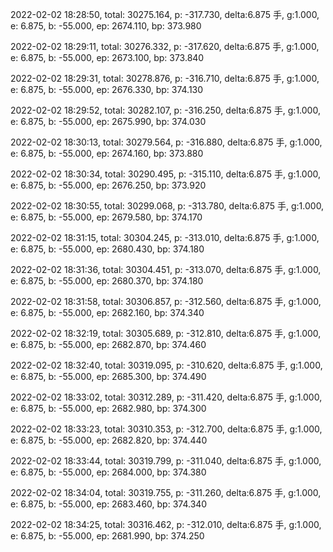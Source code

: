 2022-02-02 18:28:50, total: 30275.164, p: -317.730, delta:6.875 手, g:1.000, e: 6.875, b: -55.000, ep: 2674.110, bp: 373.980

2022-02-02 18:29:11, total: 30276.332, p: -317.620, delta:6.875 手, g:1.000, e: 6.875, b: -55.000, ep: 2673.100, bp: 373.840

2022-02-02 18:29:31, total: 30278.876, p: -316.710, delta:6.875 手, g:1.000, e: 6.875, b: -55.000, ep: 2676.330, bp: 374.130

2022-02-02 18:29:52, total: 30282.107, p: -316.250, delta:6.875 手, g:1.000, e: 6.875, b: -55.000, ep: 2675.990, bp: 374.030

2022-02-02 18:30:13, total: 30279.564, p: -316.880, delta:6.875 手, g:1.000, e: 6.875, b: -55.000, ep: 2674.160, bp: 373.880

2022-02-02 18:30:34, total: 30290.495, p: -315.110, delta:6.875 手, g:1.000, e: 6.875, b: -55.000, ep: 2676.250, bp: 373.920

2022-02-02 18:30:55, total: 30299.068, p: -313.780, delta:6.875 手, g:1.000, e: 6.875, b: -55.000, ep: 2679.580, bp: 374.170

2022-02-02 18:31:15, total: 30304.245, p: -313.010, delta:6.875 手, g:1.000, e: 6.875, b: -55.000, ep: 2680.430, bp: 374.180

2022-02-02 18:31:36, total: 30304.451, p: -313.070, delta:6.875 手, g:1.000, e: 6.875, b: -55.000, ep: 2680.370, bp: 374.180

2022-02-02 18:31:58, total: 30306.857, p: -312.560, delta:6.875 手, g:1.000, e: 6.875, b: -55.000, ep: 2682.160, bp: 374.340

2022-02-02 18:32:19, total: 30305.689, p: -312.810, delta:6.875 手, g:1.000, e: 6.875, b: -55.000, ep: 2682.870, bp: 374.460

2022-02-02 18:32:40, total: 30319.095, p: -310.620, delta:6.875 手, g:1.000, e: 6.875, b: -55.000, ep: 2685.300, bp: 374.490

2022-02-02 18:33:02, total: 30312.289, p: -311.420, delta:6.875 手, g:1.000, e: 6.875, b: -55.000, ep: 2682.980, bp: 374.300

2022-02-02 18:33:23, total: 30310.353, p: -312.700, delta:6.875 手, g:1.000, e: 6.875, b: -55.000, ep: 2682.820, bp: 374.440

2022-02-02 18:33:44, total: 30319.799, p: -311.040, delta:6.875 手, g:1.000, e: 6.875, b: -55.000, ep: 2684.000, bp: 374.380

2022-02-02 18:34:04, total: 30319.755, p: -311.260, delta:6.875 手, g:1.000, e: 6.875, b: -55.000, ep: 2683.460, bp: 374.340

2022-02-02 18:34:25, total: 30316.462, p: -312.010, delta:6.875 手, g:1.000, e: 6.875, b: -55.000, ep: 2681.990, bp: 374.250